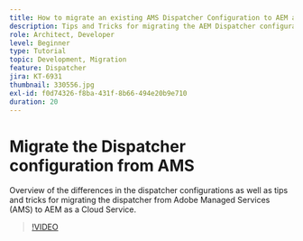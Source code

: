 ```yaml
---
title: How to migrate an existing AMS Dispatcher Configuration to AEM as a Cloud Service
description: Tips and Tricks for migrating the AEM Dispatcher configuration from Adobe Managed Services (AMS) to AEM as a Cloud Service.
role: Architect, Developer
level: Beginner
type: Tutorial
topic: Development, Migration
feature: Dispatcher
jira: KT-6931
thumbnail: 330556.jpg
exl-id: f0d74326-f8ba-431f-8b66-494e20b9e710
duration: 20
---
```

# Migrate the Dispatcher configuration from AMS

Overview of the differences in the dispatcher configurations as well as tips and tricks for migrating the dispatcher from Adobe Managed Services (AMS) to AEM as a Cloud Service.

>[!VIDEO](https://video.tv.adobe.com/v/330556?quality=12&learn=on)
